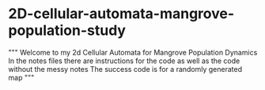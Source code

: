 # 2D-cellular-automata-mangrove-population-study

"""
Welcome to my 2d Cellular Automata for Mangrove Population Dynamics
In the notes files there are instructions for the code as well as the code without the messy notes
The success code is for a randomly generated map 
"""
